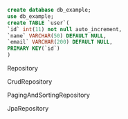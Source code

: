 ```sql
create database db_example;
use db_example;
create TABLE `user`(
`id` int(11) not null auto_increment,
`name` VARCHAR(50) DEFAULT NULL,
`email` VARCHAR(200) DEFAULT NULL,
PRIMARY KEY(`id`)
)
```
Repository

CrudRepository 

PagingAndSortingRepository

JpaRepository